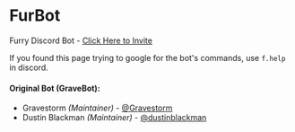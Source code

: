 # FurBot
Furry Discord Bot - [Click Here to Invite](https://discordapp.com/oauth2/authorize?&client_id=174176308396425217&scope=bot&permissions=268823767)

If you found this page trying to google for the bot's commands, use `f.help` in discord.

#### Original Bot (GraveBot):
- Gravestorm  *(Maintainer)* - [@Gravestorm](https://github.com/Gravestorm)
- Dustin Blackman *(Maintainer)* - [@dustinblackman](https://github.com/dustinblackman)
